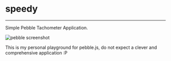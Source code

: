 # speedy
---
Simple Pebble Tachometer Application.

![pebble screenshot](https://raw.github.com/octomike/speedy/master/screenshot.png)

This is my personal playground for pebble.js, do not expect a clever and comprehensive application :P

